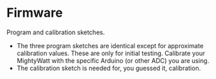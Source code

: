 # Firmware
Program and calibration sketches.
- The three program sketches are identical except for approximate calibration values. These are only for initial testing. Calibrate your MightyWatt with the specific Arduino (or other ADC) you are using.
- The calibration sketch is needed for, you guessed it, calibration.
